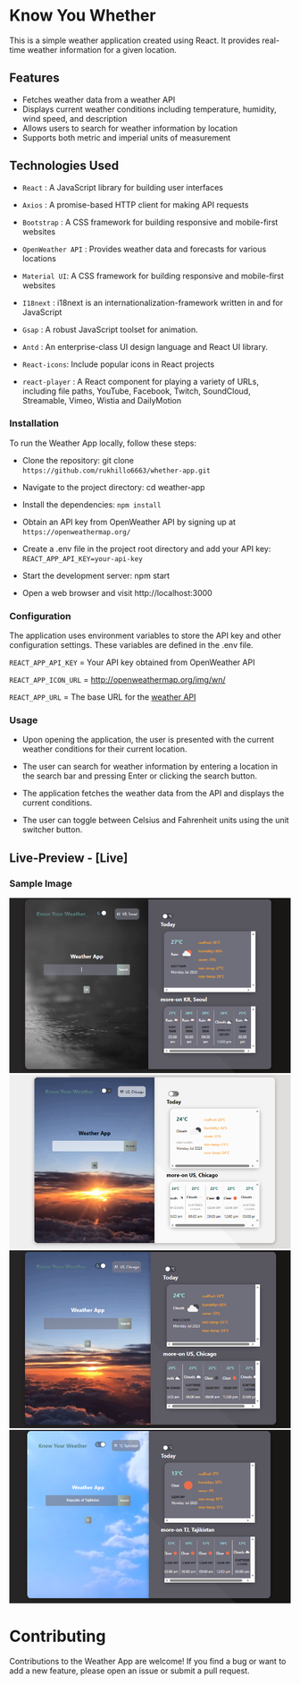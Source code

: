 # Know You Whether

This is a simple weather application created using React. It provides real-time weather information for a given location.

## Features

- Fetches weather data from a weather API
- Displays current weather conditions including temperature, humidity, wind speed, and description
- Allows users to search for weather information by location
- Supports both metric and imperial units of measurement

## Technologies Used

- `React` : A JavaScript library for building user interfaces

- `Axios` : A promise-based HTTP client for making API requests
- `Bootstrap` : A CSS framework for building responsive and mobile-first websites
- `OpenWeather API` : Provides weather data and forecasts for various locations
- `Material UI`: A CSS framework for building responsive and mobile-first websites
- `I18next` :
  i18next is an internationalization-framework written in and for JavaScript
- `Gsap` : A robust JavaScript toolset for animation.
- `Antd` : An enterprise-class UI design language and React UI library.
- `React-icons`: Include popular icons in React projects
- `react-player` : A React component for playing a variety of URLs, including file paths, YouTube, Facebook, Twitch, SoundCloud, Streamable, Vimeo, Wistia and DailyMotion

### Installation

To run the Weather App locally, follow these steps:

- Clone the repository: git clone `https://github.com/rukhillo6663/whether-app.git`

- Navigate to the project directory: cd weather-app

- Install the dependencies: `npm install`

- Obtain an API key from OpenWeather API by signing up at `https://openweathermap.org/`

- Create a .env file in the project root directory and add your API key: `REACT_APP_API_KEY=your-api-key`

- Start the development server: npm start

- Open a web browser and visit http://localhost:3000

### Configuration

The application uses environment variables to store the API key and other configuration settings. These variables are defined in the .env file.

`REACT_APP_API_KEY` = Your API key obtained from OpenWeather API <br/>

`REACT_APP_ICON_URL` = http://openweathermap.org/img/wn/ <br/>

`REACT_APP_URL` = The base URL for the [weather API ](https://api.openweathermap.org/data/2.5)

### Usage

- Upon opening the application, the user is presented with the current weather conditions for their current location.

- The user can search for weather information by entering a location in the search bar and pressing Enter or clicking the search button.

- The application fetches the weather data from the API and displays the current conditions.

- The user can toggle between Celsius and Fahrenheit units using the unit switcher button.

## Live-Preview - [Live]

### Sample Image

![sample-1](image.png)
![sample-2](image-1.png)
![sample-3](image-2.png)
![sample-4](image-3.png)

# Contributing

Contributions to the Weather App are welcome! If you find a bug or want to add a new feature, please open an issue or submit a pull request.
